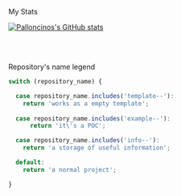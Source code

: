 My Stats

[![Palloncinos's GitHub stats](https://github-readme-stats.vercel.app/api?username=palloncino)](https://github.com/palloncino/github-readme-stats)

<br /><br />

Repository's name legend

```javascript
switch (repository_name) {

  case repository_name.includes('template--'):
    return 'works as a empty template';
  
  case repository_name.includes('example--'):
      return 'it\'s a POC';

  case repository_name.includes('info--'):
    return 'a storage of useful information';

  default:
    return 'a normal project';

}
```
